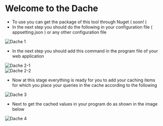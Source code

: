 # Welcome to the Dache

* To use you can get the package of this tool through Nuget ( soon! )
* In the next step you should do the following in your configuration file ( appsetting.json ) or any other configuration file

![Dache   1](https://user-images.githubusercontent.com/41924493/234861461-2fe65ef1-8750-4d62-a497-8ab6bf4e731c.PNG)

* In the next step you should add this command in the program file of your web application

![Dache   2-1](https://user-images.githubusercontent.com/41924493/234862253-7482347b-8323-4876-a8b7-bae92f11fe6f.PNG)
<br>
![Dache   2-2](https://user-images.githubusercontent.com/41924493/234862263-c7f1ba63-8bf0-4b7a-9e9d-e2d2d862a0ed.PNG)

* Now at this stage everything is ready for you to add your caching items for which you place your queries in the cache according to the following

![Dache   3](https://user-images.githubusercontent.com/41924493/234863138-62df33fd-6c19-4c92-89cd-254b102b320f.PNG)

* Next to get the cached values ​​in your program do as shown in the image below

![Dache   4](https://user-images.githubusercontent.com/41924493/234864321-badc8a5e-002d-427f-bdb9-4d628a578c7f.PNG)
